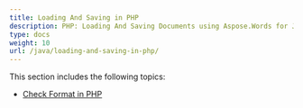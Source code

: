 ```yaml
---
title: Loading And Saving in PHP
description: PHP: Loading And Saving Documents using Aspose.Words for Java
type: docs
weight: 10
url: /java/loading-and-saving-in-php/
---
```


This section includes the following topics:

- [Check Format in PHP](/words/java/check-format-in-php/)
